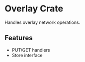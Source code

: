# Overlay Crate

Handles overlay network operations.

## Features
- PUT/GET handlers
- Store interface
